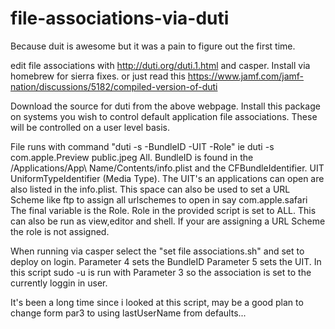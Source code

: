 # file-associations-via-duti

Because duit is awesome but it was a pain to figure out the first time.

edit file associations with http://duti.org/duti.1.html and casper. Install via homebrew for sierra fixes. or just read this https://www.jamf.com/jamf-nation/discussions/5182/compiled-version-of-duti

Download the source for duti from the above webpage. Install this package on systems you wish to control default application file associations. These will be controlled on a user level basis.

File runs with command "duti -s -BundleID -UIT -Role" ie duti -s com.apple.Preview public.jpeg All. BundleID is found in the /Applications/App\ Name/Contents/info.plist and the CFBundleIdentifier. UIT UniformTypeIdentifier (Media Type). The UIT's an applications can open are also listed in the info.plist. This space can also be used to set a URL Scheme like ftp to assign all urlschemes to open in say com.apple.safari The final variable is the Role. Role in the provided script is set to ALL. This can also be run as view,editor and shell. If your are assigning a URL Scheme the role is not assigned.

When running via casper select the "set file associations.sh" and set to deploy on login. Parameter 4 sets the BundleID Parameter 5 sets the UIT. In this script sudo -u is run with Parameter 3 so the association is set to the currently loggin in user.

It's been a long time since i looked at this script, may be a good plan to change form par3 to using lastUserName from defaults...
